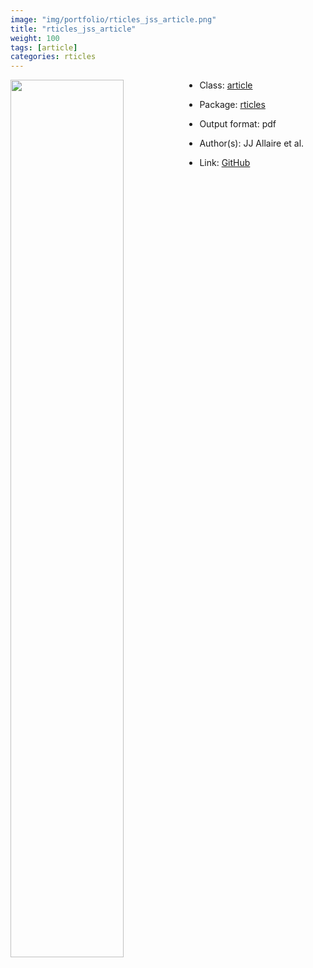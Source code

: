 ```yaml
---
image: "img/portfolio/rticles_jss_article.png"
title: "rticles_jss_article"
weight: 100
tags: [article]
categories: rticles
---
```




<!--more-->

<a href="../../img/portfolio/rticles_jss_article.png"><img class = "jf-image-shadow" src="../../img/portfolio/rticles_jss_article.png" style="display: block; margin: auto;" width="60%"  align="left"></a>

- Class: [article](../../tags/article)
- Package: [rticles](rticles)
- Output format: pdf

- Author(s): JJ Allaire et al.
- Link: [GitHub](https://github.com/rstudio/rticles)


